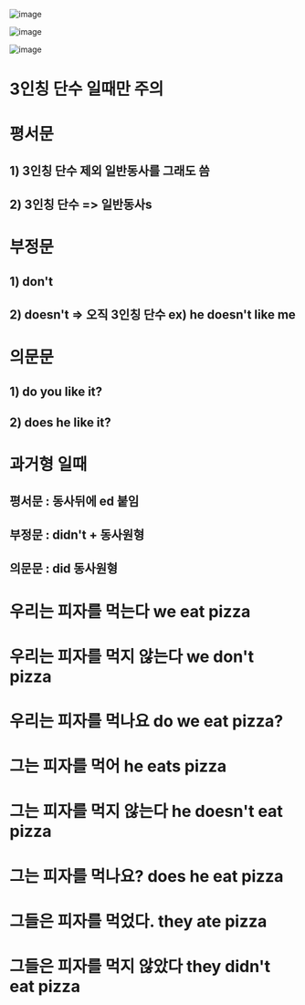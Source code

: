 ![image](https://user-images.githubusercontent.com/73323188/136760370-021ed765-6fdf-46ce-b261-115453602f5f.png)


![image](https://user-images.githubusercontent.com/73323188/136759712-8ca93eaa-f6b6-4a42-8907-a801470d8c1c.png)

![image](https://user-images.githubusercontent.com/73323188/136760118-238c5b53-0055-470c-ae76-933d58db4b2c.png)

# 3인칭 단수 일때만 주의

# 평서문 
## 1) 3인칭 단수 제외 일반동사를 그래도 씀
## 2) 3인칭 단수 => 일반동사s



# 부정문
## 1) don't
## 2) doesn't => 오직 3인칭 단수 ex) he doesn't like me

# 의문문
## 1) do you like it? 
## 2) does he like it?

# 과거형 일때

## 평서문 : 동사뒤에 ed 붙임

## 부정문 : didn't + 동사원형

## 의문문 : did  동사원형

# 우리는 피자를 먹는다 we eat pizza 
# 우리는 피자를 먹지 않는다 we don't pizza
# 우리는 피자를 먹나요 do we eat pizza? 

# 그는 피자를 먹어  he eats pizza
# 그는 피자를 먹지 않는다 he doesn't eat pizza
# 그는 피자를 먹나요? does he eat pizza 

# 그들은 피자를 먹었다. they ate pizza
# 그들은 피자를 먹지 않았다 they didn't eat pizza
# 

